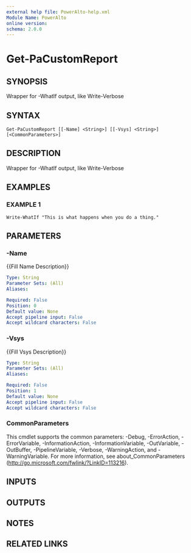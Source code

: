 ```yaml
---
external help file: PowerAlto-help.xml
Module Name: PowerAlto
online version:
schema: 2.0.0
---
```


# Get-PaCustomReport

## SYNOPSIS
Wrapper for -WhatIf output, like Write-Verbose

## SYNTAX

```
Get-PaCustomReport [[-Name] <String>] [[-Vsys] <String>] [<CommonParameters>]
```

## DESCRIPTION
Wrapper for -WhatIf output, like Write-Verbose

## EXAMPLES

### EXAMPLE 1
```
Write-WhatIf "This is what happens when you do a thing."
```

## PARAMETERS

### -Name
{{Fill Name Description}}

```yaml
Type: String
Parameter Sets: (All)
Aliases:

Required: False
Position: 0
Default value: None
Accept pipeline input: False
Accept wildcard characters: False
```

### -Vsys
{{Fill Vsys Description}}

```yaml
Type: String
Parameter Sets: (All)
Aliases:

Required: False
Position: 1
Default value: None
Accept pipeline input: False
Accept wildcard characters: False
```

### CommonParameters
This cmdlet supports the common parameters: -Debug, -ErrorAction, -ErrorVariable, -InformationAction, -InformationVariable, -OutVariable, -OutBuffer, -PipelineVariable, -Verbose, -WarningAction, and -WarningVariable. For more information, see about_CommonParameters (http://go.microsoft.com/fwlink/?LinkID=113216).

## INPUTS

## OUTPUTS

## NOTES

## RELATED LINKS
